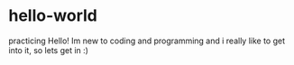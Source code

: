 # hello-world
practicing
Hello!
Im new to coding and programming and i really like to get into it, so lets get in :)
